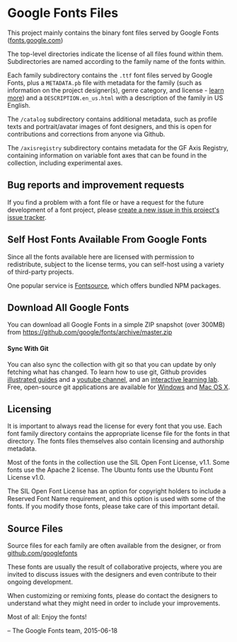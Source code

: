 # Google Fonts Files

This project mainly contains the binary font files served by Google Fonts ([fonts.google.com](https://fonts.google.com))

The top-level directories indicate the license of all files found within them.
Subdirectories are named according to the family name of the fonts within.

Each family subdirectory contains the `.ttf` font files served by Google Fonts, plus a `METADATA.pb` file with metadata for the family (such as information on the project designer(s), genre category, and license - [learn more](https://github.com/googlefonts/gf-docs/tree/master/METADATA)) and a `DESCRIPTION.en_us.html` with a description of the family in US English.

The `/catalog` subdirectory contains additional metadata, such as profile texts and portrait/avatar images of font designers, and this is open for contributions and corrections from anyone via Github.

The `/axisregistry` subdirectory contains metadata for the GF Axis Registry, containing information on variable font axes that can be found in the collection, including experimental axes.

## Bug reports and improvement requests

If you find a problem with a font file or have a request for the future development of a font project, please [create a new issue in this project's issue tracker](https://github.com/google/fonts/issues).

## Self Host Fonts Available From Google Fonts

Since all the fonts available here are licensed with permission to redistribute, subject to the license terms, you can self-host using a variety of third-party projects.

One popular service is [Fontsource](https://github.com/fontsource/fontsource), which offers bundled NPM packages.

## Download All Google Fonts

You can download all Google Fonts in a simple ZIP snapshot (over 300MB) from <https://github.com/google/fonts/archive/master.zip>

#### Sync With Git

You can also sync the collection with git so that you can update by only fetching what has changed. To learn how to use git, Github provides [illustrated guides](https://guides.github.com) and a [youtube channel](https://www.youtube.com/user/GitHubGuides), and an [interactive learning lab](https://lab.github.com).
Free, open-source git applications are available for [Windows](https://git-scm.com/download/gui/windows) and [Mac OS X](https://git-scm.com/download/gui/mac).

## Licensing

It is important to always read the license for every font that you use.
Each font family directory contains the appropriate license file for the fonts in that directory.
The fonts files themselves also contain licensing and authorship metadata.

Most of the fonts in the collection use the SIL Open Font License, v1.1.
Some fonts use the Apache 2 license.
The Ubuntu fonts use the Ubuntu Font License v1.0.

The SIL Open Font License has an option for copyright holders to include a Reserved Font Name requirement, and this option is used with some of the fonts.
If you modify those fonts, please take care of this important detail.

## Source Files

Source files for each family are often available from the designer, or from [github.com/googlefonts](https://github.com/googlefonts)

These fonts are usually the result of collaborative projects, where you are invited to discuss issues with the designers and even contribute to their ongoing development.

When customizing or remixing fonts, please do contact the designers to understand what they might need in order to include your improvements.

Most of all: Enjoy the fonts!

– The Google Fonts team, 2015-06-18

